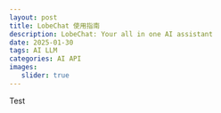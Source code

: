 ```yaml
---
layout: post
title: LobeChat 使用指南
description: LobeChat: Your all in one AI assistant
date: 2025-01-30
tags: AI LLM
categories: AI API
images:
   slider: true
---
```


Test
